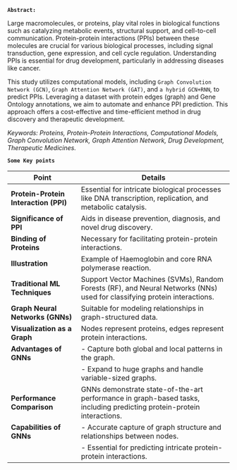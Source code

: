 **`Abstract:`**

Large macromolecules, or proteins, play vital roles in biological functions such as catalyzing metabolic events, structural support, and cell-to-cell communication. Protein-protein interactions (PPIs) between these molecules are crucial for various biological processes, including signal transduction, gene expression, and cell cycle regulation. Understanding PPIs is essential for drug development, particularly in addressing diseases like cancer.

This study utilizes computational models, including `Graph Convolution Network (GCN)`, `Graph Attention Network (GAT)`, and `a hybrid GCN+RNN`, to predict PPIs. Leveraging a dataset with protein edges (graph) and Gene Ontology annotations, we aim to automate and enhance PPI prediction. This approach offers a cost-effective and time-efficient method in drug discovery and therapeutic development.

*Keywords: Proteins, Protein-Protein Interactions, Computational Models, Graph Convolution Network, Graph Attention Network, Drug Development, Therapeutic Medicines.*

**`Some Key points`**

| **Point**                                    | **Details**                                                                                                          |
|----------------------------------------------|-----------------------------------------------------------------------------------------------------------------------|
| **Protein-Protein Interaction (PPI)**         | Essential for intricate biological processes like DNA transcription, replication, and metabolic catalysis.              |
| **Significance of PPI**                      | Aids in disease prevention, diagnosis, and novel drug discovery.                                                      |
| **Binding of Proteins**                      | Necessary for facilitating protein-protein interactions.                                                               |
| **Illustration**                             | Example of Haemoglobin and core RNA polymerase reaction.                                                               |
| **Traditional ML Techniques**                | Support Vector Machines (SVMs), Random Forests (RF), and Neural Networks (NNs) used for classifying protein interactions.|
| **Graph Neural Networks (GNNs)**             | Suitable for modeling relationships in graph-structured data.                                                           |
| **Visualization as a Graph**                 | Nodes represent proteins, edges represent protein interactions.                                                        |
| **Advantages of GNNs**                      | - Capture both global and local patterns in the graph.                                                                  |
|                                              | - Expand to huge graphs and handle variable-sized graphs.                                                              |
| **Performance Comparison**                  | GNNs demonstrate state-of-the-art performance in graph-based tasks, including predicting protein-protein interactions.|
| **Capabilities of GNNs**                    | - Accurate capture of graph structure and relationships between nodes.                                                 |
|                                              | - Essential for predicting intricate protein-protein interactions.                                                    |

